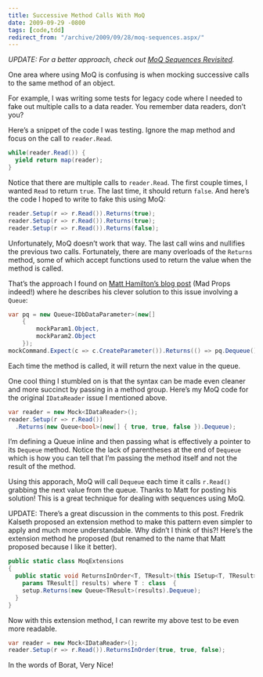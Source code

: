 ```yaml
---
title: Successive Method Calls With MoQ
date: 2009-09-29 -0800
tags: [code,tdd]
redirect_from: "/archive/2009/09/28/moq-sequences.aspx/"
---
```


*UPDATE: For a better approach, check out [MoQ Sequences
Revisited](https://haacked.com/archive/2010/11/24/moq-sequences-revisited.aspx "A better MoQ sequences post").*

One area where using MoQ is confusing is when mocking successive calls
to the same method of an object.

For example, I was writing some tests for legacy code where I needed to
fake out multiple calls to a data reader. You remember data readers,
don’t you?

Here’s a snippet of the code I was testing. Ignore the map method and
focus on the call to `reader.Read`.

```csharp
while(reader.Read()) {
  yield return map(reader);
}
```

Notice that there are multiple calls to `reader.Read`. The first couple
times, I wanted `Read` to return `true`. The last time, it should return
`false`. And here’s the code I hoped to write to fake this using MoQ:

```csharp
reader.Setup(r => r.Read()).Returns(true);
reader.Setup(r => r.Read()).Returns(true);
reader.Setup(r => r.Read()).Returns(false);
```

Unfortunately, MoQ doesn’t work that way. The last call wins and
nullifies the previous two calls. Fortunately, there are many overloads
of the `Returns` method, some of which accept functions used to return
the value when the method is called.

That’s the approach I found on [Matt Hamilton’s blog
post](http://www.madprops.org/blog/moq-triqs-successive-expectations/ "Moq Triqs - Successive Expectations")
(Mad Props indeed!) where he describes his clever solution to this issue
involving a `Queue`:

```csharp
var pq = new Queue<IDbDataParameter>(new[]
    { 
        mockParam1.Object, 
        mockParam2.Object 
    });
mockCommand.Expect(c => c.CreateParameter()).Returns(() => pq.Dequeue());
```

Each time the method is called, it will return the next value in the
queue.

One cool thing I stumbled on is that the syntax can be made even cleaner
and more succinct by passing in a method group. Here’s my MoQ code for
the original `IDataReader` issue I mentioned above.

```csharp
var reader = new Mock<IDataReader>();
reader.Setup(r => r.Read())
  .Returns(new Queue<bool>(new[] { true, true, false }).Dequeue);
```

I’m defining a Queue inline and then passing what is effectively a
pointer to its `Dequeue` method. Notice the lack of parentheses at the
end of `Dequeue `which is how you can tell that I’m passing the method
itself and not the result of the method.

Using this apporach, MoQ will call `Dequeue` each time it calls
`r.Read() `grabbing the next value from the queue. Thanks to Matt for
posting his solution! This is a great technique for dealing with
sequences using MoQ.

UPDATE: There’s a great discussion in the comments to this post.
Fredrik Kalseth proposed an
extension method to make this pattern even simpler to apply and much
more understandable. Why didn’t I think of this?! Here’s the extension
method he proposed (but renamed to the name that Matt proposed because I
like it better).

```csharp
public static class MoqExtensions
{
  public static void ReturnsInOrder<T, TResult>(this ISetup<T, TResult> setup, 
    params TResult[] results) where T : class  {
    setup.Returns(new Queue<TResult>(results).Dequeue);
  }
}
```

Now with this extension method, I can rewrite my above test to be even
more readable.

```csharp
var reader = new Mock<IDataReader>();
reader.Setup(r => r.Read()).ReturnsInOrder(true, true, false);
```

In the words of Borat, Very Nice!

